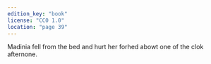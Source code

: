 ```yaml
---
edition_key: "book"
license: "CC0 1.0"
location: "page 39"
---
```

Madinia fell from the bed and hurt her forhed abowt
one of the clok afternone.
